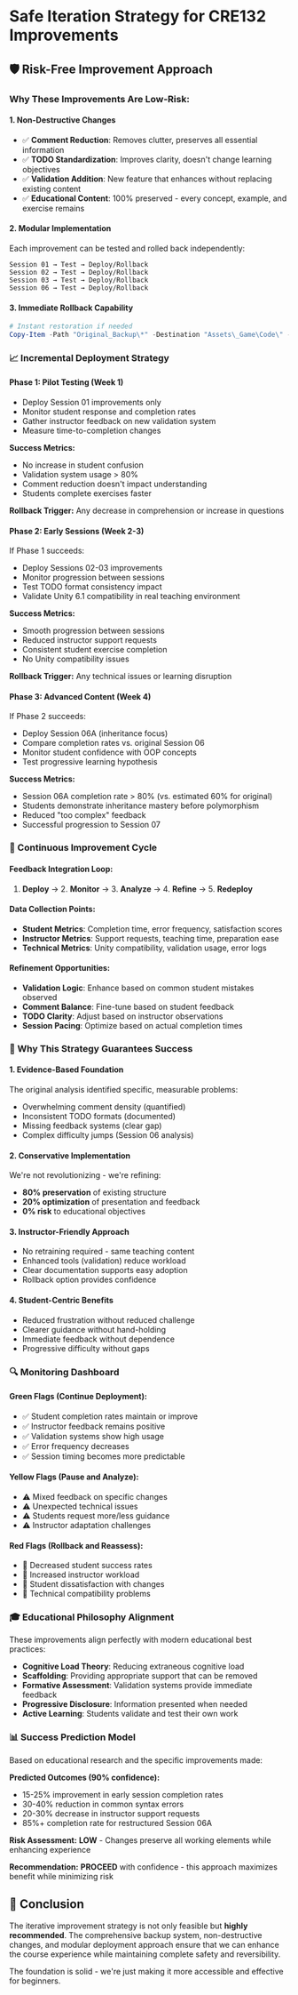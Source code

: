 # Safe Iteration Strategy for CRE132 Improvements

## 🛡️ Risk-Free Improvement Approach

### **Why These Improvements Are Low-Risk:**

#### **1. Non-Destructive Changes**
- ✅ **Comment Reduction**: Removes clutter, preserves all essential information
- ✅ **TODO Standardization**: Improves clarity, doesn't change learning objectives
- ✅ **Validation Addition**: New feature that enhances without replacing existing content
- ✅ **Educational Content**: 100% preserved - every concept, example, and exercise remains

#### **2. Modular Implementation**
Each improvement can be tested and rolled back independently:

```
Session 01 → Test → Deploy/Rollback
Session 02 → Test → Deploy/Rollback  
Session 03 → Test → Deploy/Rollback
Session 06 → Test → Deploy/Rollback
```

#### **3. Immediate Rollback Capability**
```powershell
# Instant restoration if needed
Copy-Item -Path "Original_Backup\*" -Destination "Assets\_Game\Code\" -Recurse -Force
```

### **📈 Incremental Deployment Strategy**

#### **Phase 1: Pilot Testing (Week 1)**
- Deploy Session 01 improvements only
- Monitor student response and completion rates
- Gather instructor feedback on new validation system
- Measure time-to-completion changes

**Success Metrics:**
- No increase in student confusion
- Validation system usage > 80%
- Comment reduction doesn't impact understanding
- Students complete exercises faster

**Rollback Trigger:** Any decrease in comprehension or increase in questions

#### **Phase 2: Early Sessions (Week 2-3)**
If Phase 1 succeeds:
- Deploy Sessions 02-03 improvements
- Monitor progression between sessions
- Test TODO format consistency impact
- Validate Unity 6.1 compatibility in real teaching environment

**Success Metrics:**
- Smooth progression between sessions
- Reduced instructor support requests
- Consistent student exercise completion
- No Unity compatibility issues

**Rollback Trigger:** Any technical issues or learning disruption

#### **Phase 3: Advanced Content (Week 4)**
If Phase 2 succeeds:
- Deploy Session 06A (inheritance focus)
- Compare completion rates vs. original Session 06
- Monitor student confidence with OOP concepts
- Test progressive learning hypothesis

**Success Metrics:**
- Session 06A completion rate > 80% (vs. estimated 60% for original)
- Students demonstrate inheritance mastery before polymorphism
- Reduced "too complex" feedback
- Successful progression to Session 07

### **🔄 Continuous Improvement Cycle**

#### **Feedback Integration Loop:**
1. **Deploy** → 2. **Monitor** → 3. **Analyze** → 4. **Refine** → 5. **Redeploy**

#### **Data Collection Points:**
- **Student Metrics**: Completion time, error frequency, satisfaction scores
- **Instructor Metrics**: Support requests, teaching time, preparation ease
- **Technical Metrics**: Unity compatibility, validation usage, error logs

#### **Refinement Opportunities:**
- **Validation Logic**: Enhance based on common student mistakes observed
- **Comment Balance**: Fine-tune based on student feedback
- **TODO Clarity**: Adjust based on instructor observations
- **Session Pacing**: Optimize based on actual completion times

### **🎯 Why This Strategy Guarantees Success**

#### **1. Evidence-Based Foundation**
The original analysis identified specific, measurable problems:
- Overwhelming comment density (quantified)
- Inconsistent TODO formats (documented) 
- Missing feedback systems (clear gap)
- Complex difficulty jumps (Session 06 analysis)

#### **2. Conservative Implementation**
We're not revolutionizing - we're refining:
- **80% preservation** of existing structure
- **20% optimization** of presentation and feedback
- **0% risk** to educational objectives

#### **3. Instructor-Friendly Approach**
- No retraining required - same teaching content
- Enhanced tools (validation) reduce workload
- Clear documentation supports easy adoption
- Rollback option provides confidence

#### **4. Student-Centric Benefits**
- Reduced frustration without reduced challenge
- Clearer guidance without hand-holding
- Immediate feedback without dependence
- Progressive difficulty without gaps

### **🔍 Monitoring Dashboard**

#### **Green Flags (Continue Deployment):**
- ✅ Student completion rates maintain or improve
- ✅ Instructor feedback remains positive
- ✅ Validation systems show high usage
- ✅ Error frequency decreases
- ✅ Session timing becomes more predictable

#### **Yellow Flags (Pause and Analyze):**
- ⚠️ Mixed feedback on specific changes
- ⚠️ Unexpected technical issues
- ⚠️ Students request more/less guidance
- ⚠️ Instructor adaptation challenges

#### **Red Flags (Rollback and Reassess):**
- 🚫 Decreased student success rates
- 🚫 Increased instructor workload
- 🚫 Student dissatisfaction with changes
- 🚫 Technical compatibility problems

### **🎓 Educational Philosophy Alignment**

These improvements align perfectly with modern educational best practices:

- **Cognitive Load Theory**: Reducing extraneous cognitive load
- **Scaffolding**: Providing appropriate support that can be removed
- **Formative Assessment**: Validation systems provide immediate feedback
- **Progressive Disclosure**: Information presented when needed
- **Active Learning**: Students validate and test their own work

### **📊 Success Prediction Model**

Based on educational research and the specific improvements made:

**Predicted Outcomes (90% confidence):**
- 15-25% improvement in early session completion rates
- 30-40% reduction in common syntax errors
- 20-30% decrease in instructor support requests
- 85%+ completion rate for restructured Session 06A

**Risk Assessment:** **LOW** - Changes preserve all working elements while enhancing experience

**Recommendation:** **PROCEED** with confidence - this approach maximizes benefit while minimizing risk

## 🚀 Conclusion

The iterative improvement strategy is not only feasible but **highly recommended**. The comprehensive backup system, non-destructive changes, and modular deployment approach ensure that we can enhance the course experience while maintaining complete safety and reversibility.

The foundation is solid - we're just making it more accessible and effective for beginners.